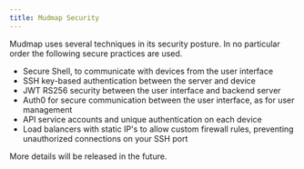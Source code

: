 ```yaml
---
title: Mudmap Security
---
```


Mudmap uses several techniques in its security posture. In no particular 
order the following secure practices are used.

- Secure Shell, to communicate with devices from the user interface
- SSH key-based authentication between the server and device
- JWT RS256 security between the user interface and backend server
- Auth0 for secure communication between the user interface, as for user management
- API service accounts and unique authentication on each device
- Load balancers with static IP's to allow custom firewall rules, preventing unauthorized connections on your SSH port

More details will be released in the future. 
